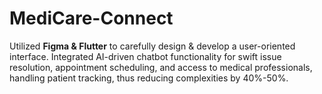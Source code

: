 # MediCare-Connect

Utilized **Figma & Flutter** to carefully design & develop a user-oriented interface. Integrated AI-driven chatbot functionality for swift issue resolution, appointment scheduling, and access to medical professionals, handling patient tracking, thus reducing complexities by 40%-50%.


 
 
